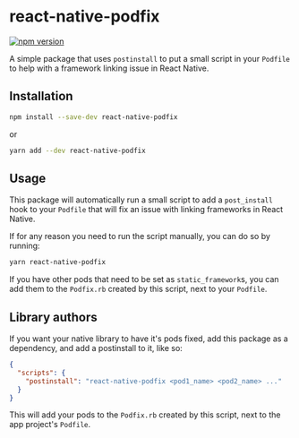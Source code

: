 # react-native-podfix

[![npm version](https://badge.fury.io/js/react-native-podfix.svg)](https://badge.fury.io/js/react-native-podfix)

A simple package that uses `postinstall` to put a small script in your
`Podfile` to help with a framework linking issue in React Native.

## Installation

```bash
npm install --save-dev react-native-podfix
```

or

```bash
yarn add --dev react-native-podfix
```

## Usage

This package will automatically run a small script to add a
`post_install` hook to your `Podfile` that will fix an issue
with linking frameworks in React Native.

If for any reason you need to run the script manually,
you can do so by running:

```bash
yarn react-native-podfix
```

If you have other pods that need to be set as `static_framework`s,
you can add them to the `Podfix.rb` created by this script,
next to your `Podfile`.

## Library authors

If you want your native library to have it's pods fixed,
add this package as a dependency, and add a postinstall to it,
like so:

```json
{
  "scripts": {
    "postinstall": "react-native-podfix <pod1_name> <pod2_name> ..."
  }
}
```

This will add your pods to the `Podfix.rb` created by this script,
next to the app project's `Podfile`.
